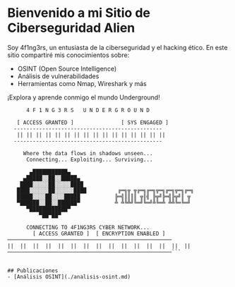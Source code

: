 # Bienvenido a mi Sitio de Ciberseguridad Alien
Soy 4f1ng3rs, un entusiasta de la ciberseguridad y el hacking ético. En este sitio compartiré mis conocimientos sobre:

- OSINT (Open Source Intelligence)
- Análisis de vulnerabilidades
- Herramientas como Nmap, Wireshark y más

¡Explora y aprende conmigo el mundo Underground!
             
       
          4 F 1 N G 3 R S   U N D E R G R O U N D  

       [ ACCESS GRANTED ]               [ SYS ENGAGED ]
      -----------------------------------------------
       || || || || || || || || || || || || || || || ||
      -----------------------------------------------

         Where the data flows in shadows unseen...
          Connecting... Exploiting... Surviving...
```
       ▄███████████▄
     ▄█████░░██░░█████▄
    ████░░░░░██░░░░░████
   ████░░░░░░██░░░░░░████          ╔═╗╦ ╦╔═╗╔═╗╦═╗╔═╗╦═╗╔═╗
   █████░░░░██░░░░█████           ╠═╣║║║║ ╦║╣ ╠╦╝╠═╣╠╦╝║ ╦
   ▀██████░░██░░██████▀           ╩ ╩╚╩╝╚═╝╚═╝╩╚═╩ ╩╩╚═╚═╝
      ▀████████████▀
          ▀██▀██▀

      CONNECTING TO 4F1NG3RS CYBER NETWORK...
        [ ACCESS GRANTED ]  [ ENCRYPTION ENABLED ]
────────────────────────────────────────────────────
||  ||  ||  ||  ||  ||  ||  ||  ||  ||  ||  ||  ||  ||  ||  
────────────────────────────────────────────────────```


## Publicaciones
- [Análisis OSINT](./analisis-osint.md)

